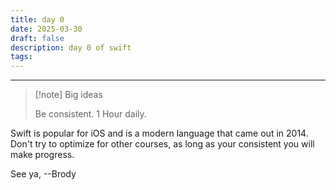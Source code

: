```yaml
---
title: day 0
date: 2025-03-30
draft: false
description: day 0 of swift
tags:
---
```

---
> [!note] Big ideas
> 
> Be consistent. 1 Hour daily.

Swift is popular for iOS and is a modern language that came out in 2014.
Don't try to optimize for other courses, as long as your consistent you will make progress.

See ya, 
--Brody
